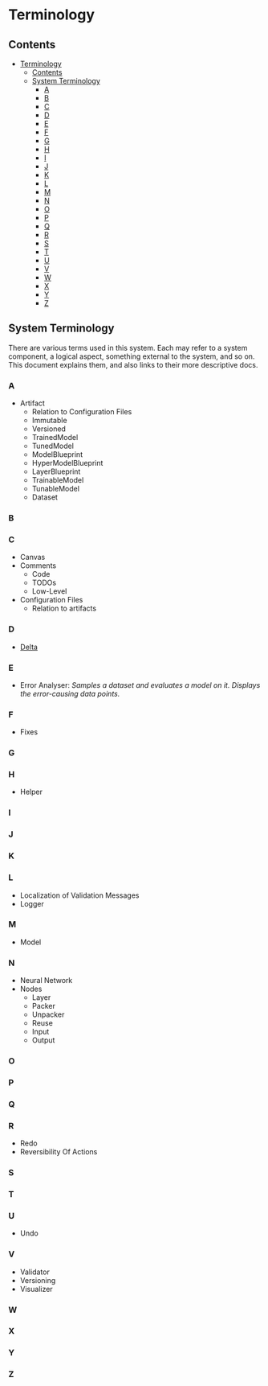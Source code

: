 # Terminology

## Contents

- [Terminology](#terminology)
  - [Contents](#contents)
  - [System Terminology](#system-terminology)
    - [A](#a)
    - [B](#b)
    - [C](#c)
    - [D](#d)
    - [E](#e)
    - [F](#f)
    - [G](#g)
    - [H](#h)
    - [I](#i)
    - [J](#j)
    - [K](#k)
    - [L](#l)
    - [M](#m)
    - [N](#n)
    - [O](#o)
    - [P](#p)
    - [Q](#q)
    - [R](#r)
    - [S](#s)
    - [T](#t)
    - [U](#u)
    - [V](#v)
    - [W](#w)
    - [X](#x)
    - [Y](#y)
    - [Z](#z)

## System Terminology

There are various terms used in this system. Each may refer to a system component, a logical aspect, something external to the system, and so on. This document explains them, and also links to their more descriptive docs.

### A

- Artifact
  - Relation to Configuration Files
  - Immutable
  - Versioned
  - TrainedModel
  - TunedModel
  - ModelBlueprint
  - HyperModelBlueprint
  - LayerBlueprint
  - TrainableModel
  - TunableModel
  - Dataset

### B

### C

- Canvas
- Comments
  - Code
  - TODOs
  - Low-Level
- Configuration Files
  - Relation to artifacts

### D

- [Delta](./delta.md)

### E

- Error Analyser: _Samples a dataset and evaluates a model on it. Displays the error-causing data points._

### F

- Fixes

### G

### H

- Helper

### I

### J

### K

### L

- Localization of Validation Messages
- Logger

### M

- Model

### N

- Neural Network
- Nodes
  - Layer
  - Packer
  - Unpacker
  - Reuse
  - Input
  - Output

### O

### P

### Q

### R

- Redo
- Reversibility Of Actions

### S

### T

### U

- Undo

### V

- Validator
- Versioning
- Visualizer

### W

### X

### Y

### Z
